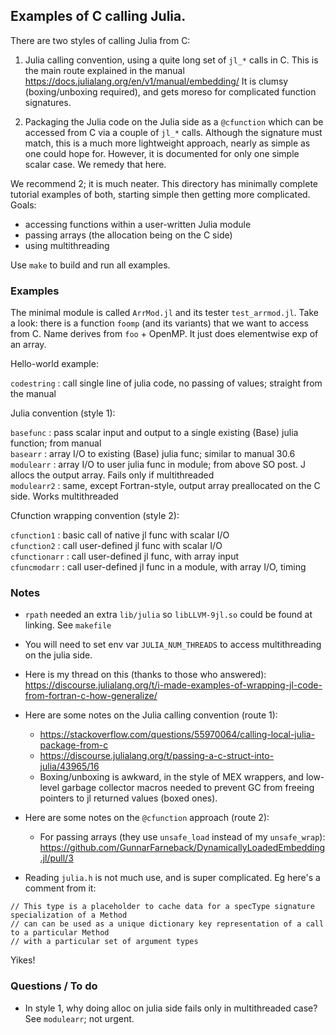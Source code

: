 ## Examples of C calling Julia.

There are two styles of calling Julia from C:

1) Julia calling convention, using a quite long set of `jl_*` calls in C. This
is the main route explained in the manual
https://docs.julialang.org/en/v1/manual/embedding/
It is clumsy (boxing/unboxing required), and gets moreso for complicated function signatures.

2) Packaging the Julia code on the Julia side as a `@cfunction` which can be accessed from C via a couple of `jl_*` calls. Although the signature must match, this is a much more lightweight approach, nearly as simple as one could hope for. However, it is documented for only one simple scalar case. We remedy that here.

We recommend 2; it is much neater.
This directory has minimally complete tutorial examples of both, starting simple then getting more complicated. Goals:

* accessing functions within a user-written Julia module  
* passing arrays (the allocation being on the C side)  
* using multithreading  

Use `make` to build and run all examples.


### Examples

The minimal module is called `ArrMod.jl` and its tester `test_arrmod.jl`.
Take a look: there is a function `foomp` (and its variants) that we want to access from C. Name derives from `foo` + OpenMP. It just does elementwise exp of an array.

Hello-world example:

`codestring` : call single line of julia code, no passing of values; straight from the manual  

Julia convention (style 1):

`basefunc` : pass scalar input and output to a single existing (Base) julia function; from manual  
`basearr` : array I/O to existing (Base) julia func; similar to manual 30.6  
`modulearr` : array I/O to user julia func in module; from above SO post. J allocs the output array. Fails only if multithreaded  
`modulearr2` : same, except Fortran-style, output array preallocated on the C side. Works multithreaded   

Cfunction wrapping convention (style 2):

`cfunction1` : basic call of native jl func with scalar I/O  
`cfunction2` : call user-defined jl func with scalar I/O  
`cfunctionarr` : call user-defined jl func, with array input  
`cfuncmodarr` : call user-defined jl func in a module, with array I/O, timing  


### Notes

* `rpath` needed an extra `lib/julia` so `libLLVM-9jl.so` could be found at linking. See `makefile`

* You will need to set env var `JULIA_NUM_THREADS` to access multithreading on the julia side.

* Here is my thread on this (thanks to those who answered): https://discourse.julialang.org/t/i-made-examples-of-wrapping-jl-code-from-fortran-c-how-generalize/

* Here are some notes on the Julia calling convention (route 1):
  * https://stackoverflow.com/questions/55970064/calling-local-julia-package-from-c
  * https://discourse.julialang.org/t/passing-a-c-struct-into-julia/43965/16  
  * Boxing/unboxing is awkward, in the style of MEX wrappers, and low-level garbage collector macros needed to prevent GC from freeing pointers to jl returned values (boxed ones).  

* Here are some notes on the `@cfunction` approach (route 2):
  * For passing arrays (they use `unsafe_load` instead of my `unsafe_wrap`): https://github.com/GunnarFarneback/DynamicallyLoadedEmbedding.jl/pull/3  

* Reading `julia.h` is not much use, and is super complicated. Eg here's a comment from it:
```
// This type is a placeholder to cache data for a specType signature specialization of a Method
// can can be used as a unique dictionary key representation of a call to a particular Method
// with a particular set of argument types
```
Yikes!


### Questions / To do

* In style 1, why doing alloc on julia side fails only in multithreaded case?
See `modulearr`; not urgent.

